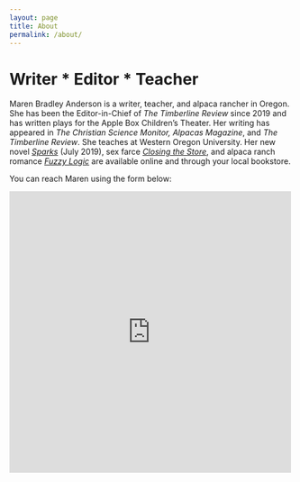 ```yaml
---
layout: page
title: About
permalink: /about/
---
```


# Writer * Editor * Teacher

Maren Bradley Anderson is a writer, teacher, and alpaca rancher in Oregon. She has been the Editor-in-Chief of _The Timberline Review_ since 2019 and has written plays for the Apple Box Children’s Theater. Her writing has appeared in _The Christian Science Monitor, Alpacas Magazine_, and _The Timberline Review_. She teaches at Western Oregon University. Her new novel [_Sparks_](/books/sparks) (July 2019), sex farce [_Closing the Store_](/books/closing_the_store), and alpaca ranch romance [_Fuzzy Logic_](/books/fuzzy) are available online and through your local bookstore.

You can reach Maren using the form below:

<iframe src="https://docs.google.com/forms/d/e/1FAIpQLScANErewJs1oc801UYUCsW6tiAtBu4-6jR44Eohv5mg-wbr1g/viewform?embedded=true" width="500" height="500" frameborder="0" marginheight="0" marginwidth="0">Loading...
</iframe>
